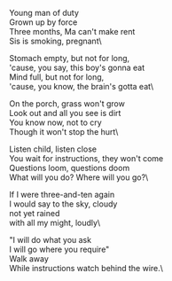 Young man of duty\
Grown up by force\
Three months, Ma can't make rent\
Sis is smoking, pregnant\

Stomach empty, but not for long,\
'cause, you say, this boy's gonna eat\
Mind full, but not for long,\
'cause, you know, the brain's gotta eat\

On the porch, grass won't grow\
Look out and all you see is dirt\
You know now, not to cry\
Though it won't stop the hurt\

Listen child, listen close\
You wait for instructions, they won't come\
Questions loom, questions doom\
What will you do? Where will you go?\

If I were three-and-ten again\
I would say to the sky, cloudy\
not yet rained\
with all my might, loudly\

"I will do what you ask\
I will go where you require"\
Walk away\
While instructions watch behind the wire.\